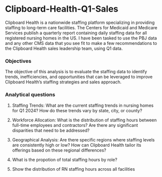 # Clipboard-Health-Q1-Sales
Clipboard Health is a nationwide staffing platform specializing in providing staffing to long-term care facilities. The Centers for Medicaid and Medicare Services publish a quarterly report containing daily staffing data for all registered nursing homes in the US. I have been tasked to use the PBJ data and any other CMS data that you see fit to make a few recommendations to the Clipboard Health sales leadership team, using Q1 data.

### Objectives
The objective of this analysis is to evaluate the staffing data to identify trends, inefficiencies, and opportunities that can be leveraged to improve Clipboard Health’s staffing strategies and sales approach. 

### Analytical questions

1. Staffing Trends: What are the current staffing trends in nursing homes for Q1 2024? How do these trends vary by state, city, or county?

2. Workforce Allocation: What is the distribution of staffing hours between full-time employees and contractors? Are there any significant disparities that need to be addressed?

3. Geographical Analysis: Are there specific regions where staffing levels are consistently high or low? How can Clipboard Health tailor its offerings based on these regional differences?

4. What is the propotion of total staffing hours by role?

5. Show the distribution of RN staffing hours  across all facilities

